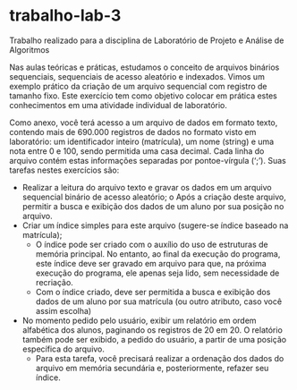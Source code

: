 # trabalho-lab-3
Trabalho realizado para a disciplina de Laboratório de Projeto e Análise de Algoritmos

Nas aulas teóricas e práticas, estudamos o conceito de arquivos binários sequenciais, sequenciais de acesso
aleatório e indexados. Vimos um exemplo prático da criação de um arquivo sequencial com registro de tamanho
fixo. Este exercício tem como objetivo colocar em prática estes conhecimentos em uma atividade individual de
laboratório.

Como anexo, você terá acesso a um arquivo de dados em formato texto, contendo mais de 690.000 registros de
dados no formato visto em laboratório: um identificador inteiro (matrícula), um nome (string) e uma nota entre 0
e 100, sendo permitida uma casa decimal. Cada linha do arquivo contém estas informações separadas por pontoe-vírgula (‘;’).
Suas tarefas nestes exercícios são:

- Realizar a leitura do arquivo texto e gravar os dados em um arquivo sequencial binário de acesso
aleatório;
o Após a criação deste arquivo, permitir a busca e exibição dos dados de um aluno por sua posição
no arquivo.
- Criar um índice simples para este arquivo (sugere-se índice baseado na matrícula);
  - O índice pode ser criado com o auxílio do uso de estruturas de memória principal. No entanto, ao
final da execução do programa, este índice deve ser gravado em arquivo para que, na próxima
execução do programa, ele apenas seja lido, sem necessidade de recriação.
  - Com o índice criado, deve ser permitida a busca e exibição dos dados de um aluno por sua
matrícula (ou outro atributo, caso você assim escolha)
- No momento pedido pelo usuário, exibir um relatório em ordem alfabética dos alunos, paginando os
registros de 20 em 20. O relatório também pode ser exibido, a pedido do usuário, a partir de uma posição
específica do arquivo.
  - Para esta tarefa, você precisará realizar a ordenação dos dados do arquivo em memória
secundária e, posteriormente, refazer seu índice. 
